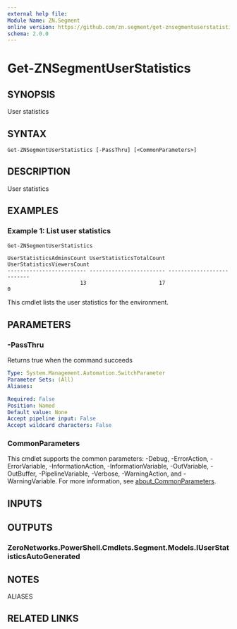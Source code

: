 ```yaml
---
external help file:
Module Name: ZN.Segment
online version: https://github.com/zn.segment/get-znsegmentuserstatistics
schema: 2.0.0
---
```


# Get-ZNSegmentUserStatistics

## SYNOPSIS
User statistics

## SYNTAX

```
Get-ZNSegmentUserStatistics [-PassThru] [<CommonParameters>]
```

## DESCRIPTION
User statistics

## EXAMPLES

### Example 1: List user statistics
```powershell
Get-ZNSegmentUserStatistics
```

```output
UserStatisticsAdminsCount UserStatisticsTotalCount UserStatisticsViewersCount
------------------------- ------------------------ --------------------------
                       13                       17                          0
```

This cmdlet lists the user statistics for the environment.

## PARAMETERS

### -PassThru
Returns true when the command succeeds

```yaml
Type: System.Management.Automation.SwitchParameter
Parameter Sets: (All)
Aliases:

Required: False
Position: Named
Default value: None
Accept pipeline input: False
Accept wildcard characters: False
```

### CommonParameters
This cmdlet supports the common parameters: -Debug, -ErrorAction, -ErrorVariable, -InformationAction, -InformationVariable, -OutVariable, -OutBuffer, -PipelineVariable, -Verbose, -WarningAction, and -WarningVariable. For more information, see [about_CommonParameters](http://go.microsoft.com/fwlink/?LinkID=113216).

## INPUTS

## OUTPUTS

### ZeroNetworks.PowerShell.Cmdlets.Segment.Models.IUserStatisticsAutoGenerated

## NOTES

ALIASES

## RELATED LINKS

